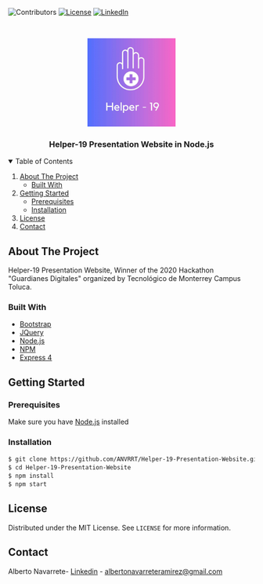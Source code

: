 <!--
*** Thanks for checking out the Best-README-Template. If you have a suggestion
*** that would make this better, please fork the repo and create a pull request
*** or simply open an issue with the tag "enhancement".
*** Thanks again! Now go create something AMAZING! :D
-->



<!-- PROJECT SHIELDS -->
<!--
*** I'm using markdown "reference style" links for readability.
*** Reference links are enclosed in brackets [ ] instead of parentheses ( ).
*** See the bottom of this document for the declaration of the reference variables
*** for contributors-url, forks-url, etc. This is an optional, concise syntax you may use.
*** https://www.markdownguide.org/basic-syntax/#reference-style-links
-->
![Contributors][contributors-shield]
[![License][license-shield]][license-url]
[![LinkedIn][linkedin-shield]][linkedin-url]



<!-- PROJECT LOGO -->
<br />
<p align="center">
    <img src="logo.png" alt="Logo" width="180px;" height="180px;">

  <h3 align="center">Helper-19 Presentation Website in Node.js</h3>
</p>




<!-- TABLE OF CONTENTS -->
<details open="open">
  <summary>Table of Contents</summary>
  <ol>
    <li>
      <a href="#about-the-project">About The Project</a>
      <ul>
        <li><a href="#built-with">Built With</a></li>
      </ul>
    </li>
    <li>
      <a href="#getting-started">Getting Started</a>
      <ul>
        <li><a href="#prerequisites">Prerequisites</a></li>
        <li><a href="#installation">Installation</a></li>
      </ul>
    </li>
    <li><a href="#license">License</a></li>
    <li><a href="#contact">Contact</a></li>
  </ol>
</details>



<!-- ABOUT THE PROJECT -->
## About The Project

Helper-19 Presentation Website, Winner of the 2020 Hackathon "Guardianes Digitales" organized by Tecnológico de Monterrey Campus Toluca.

### Built With

* [Bootstrap](https://getbootstrap.com)
* [JQuery](https://jquery.com)
* [Node.js](https://nodejs.org/es/)
* [NPM](https://www.npmjs.com/)
* [Express 4](http://expressjs.com/)



<!-- GETTING STARTED -->
## Getting Started


### Prerequisites

Make sure you have [Node.js](http://nodejs.org/) installed

### Installation

  ```sh
  $ git clone https://github.com/ANVRRT/Helper-19-Presentation-Website.git
  $ cd Helper-19-Presentation-Website
  $ npm install
  $ npm start
  ```

<!-- LICENSE -->
## License

Distributed under the MIT License. See `LICENSE` for more information.



<!-- CONTACT -->
## Contact

Alberto Navarrete- [Linkedin](https://www.linkedin.com/in/albertonr/) - albertonavarreteramirez@gmail.com



<!-- MARKDOWN LINKS & IMAGES -->
<!-- https://www.markdownguide.org/basic-syntax/#reference-style-links -->
[contributors-shield]: https://img.shields.io/badge/CONTRIBUTORS-1-GREEN?style=for-the-badge
[license-shield]: https://img.shields.io/badge/LICENSE-MIT-GREEN?style=for-the-badge
[license-url]: https://github.com/ANVRRT/SimpleSteganographyJS/blob/main/license.txt
[linkedin-shield]: https://img.shields.io/badge/-LinkedIn-black.svg?style=for-the-badge&logo=linkedin&colorB=555
[linkedin-url]: https://www.linkedin.com/in/albertonr/
